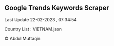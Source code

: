 

## Google Trends Keywords Scraper 
 
Last Update 22-02-2023 , 07:34:54

Country List :
VIETNAM.json



© Abdul Muttaqin 
